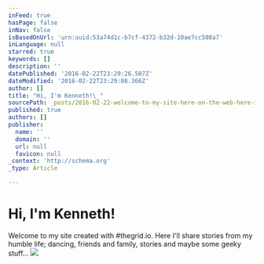 ```yaml
---
inFeed: true
hasPage: false
inNav: false
isBasedOnUrl: 'urn:uuid:53a74d1c-b7cf-4372-b32d-10ae7cc508a7'
inLanguage: null
starred: true
keywords: []
description: ''
datePublished: '2016-02-22T23:29:26.507Z'
dateModified: '2016-02-22T23:29:08.366Z'
author: []
title: "Hi, I'm Kenneth!\_"
sourcePath: _posts/2016-02-22-welcome-to-my-site-here-on-the-web-here-ill-scare-stories.md
published: true
authors: []
publisher:
  name: ''
  domain: ''
  url: null
  favicon: null
_context: 'http://schema.org'
_type: Article

---
```

# Hi, I'm Kenneth! 

Welcome to my site created with \#thegrid.io. Here I'll share stories from my humble life; dancing, friends and family, stories and maybe some geeky stuff...
![](https://the-grid-user-content.s3-us-west-2.amazonaws.com/8cb77d92-4730-4cd2-a4f3-8d262d0e7700.png)